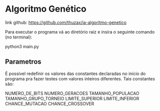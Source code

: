 # Algoritmo Genético

link github: https://github.com/thuzax/ia-algoritmo-genetico

Para executar o programa vá ao diretório raiz e insira o seguinte comando (no terminal):

python3 main.py


## Parametros

É possível redefinir os valores das constantes declaradas no início do programa pra fazer testes com valores inteiros diferentes.
Tais constantes são:

NUMERO_DE_BITS
NUMERO_GERACOES
TAMANHO_POPULACAO
TAMANHO_GRUPO_TORNEIO
LIMITE_SUPERIOR
LIMITE_INFERIOR
CHANCE_MUTACAO
CHANCE_CROSSOVER

